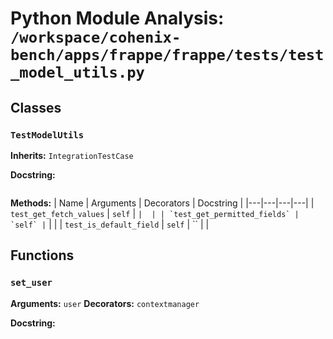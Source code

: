 # Python Module Analysis: `/workspace/cohenix-bench/apps/frappe/frappe/tests/test_model_utils.py`

## Classes

### `TestModelUtils`
**Inherits:** `IntegrationTestCase`


**Docstring:**
```

```

**Methods:**
| Name | Arguments | Decorators | Docstring |
|---|---|---|---|
| `test_get_fetch_values` | `self` | `` |  |
| `test_get_permitted_fields` | `self` | `` |  |
| `test_is_default_field` | `self` | `` |  |





## Functions

### `set_user`
**Arguments:** `user`
**Decorators:** `contextmanager`

**Docstring:**
```

```

